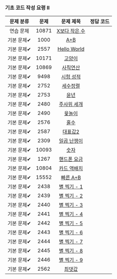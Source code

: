 ### 기초 코드 작성 요령 II

| 문제 분류 | 문제 | 문제 제목 | 정답 코드 |
| :--: | :--: | :--: | :--: |
| 연습 문제 | 10871 | [X보다 작은 수](https://www.acmicpc.net/problem/10871) |  |
| 기본 문제✔ | 1000 | [A+B](https://www.acmicpc.net/problem/1000) |  |
| 기본 문제✔ | 2557 | [Hello World](https://www.acmicpc.net/problem/2557) |  |
| 기본 문제✔ | 10171 | [고양이](https://www.acmicpc.net/problem/10171) |  |
| 기본 문제✔ | 10869 | [사칙연산](https://www.acmicpc.net/problem/10869) |  |
| 기본 문제✔ | 9498 | [시험 성적](https://www.acmicpc.net/problem/9498) |  |
| 기본 문제✔ | 2752 | [세수정렬](https://www.acmicpc.net/problem/2752) | |
| 기본 문제✔ | 2753 | [윤년](https://www.acmicpc.net/problem/2753) | |
| 기본 문제✔ | 2480 | [주사위 세개](https://www.acmicpc.net/problem/2480) |  |
| 기본 문제✔ | 2490 | [윷놀이](https://www.acmicpc.net/problem/2490) |  |
| 기본 문제✔ | 2576 | [홀수](https://www.acmicpc.net/problem/2576) |  |
| 기본 문제✔ | 2587 | [대표값2](https://www.acmicpc.net/problem/2587) | |
| 기본 문제✔ | 2309 | [일곱 난쟁이](https://www.acmicpc.net/problem/2309) |  |
| 기본 문제✔ | 10093 | [숫자](https://www.acmicpc.net/problem/10093) | |
| 기본 문제✔ | 1267 | [핸드폰 요금](https://www.acmicpc.net/problem/1267) |  |
| 기본 문제✔ | 10804 | [카드 역배치](https://www.acmicpc.net/problem/10804) ||
| 기본 문제✔ | 15552 | [빠른 A+B](https://www.acmicpc.net/problem/15552) |  |
| 기본 문제✔ | 2438 | [별 찍기 - 1](https://www.acmicpc.net/problem/2438) |  |
| 기본 문제✔ | 2439 | [별 찍기 - 2](https://www.acmicpc.net/problem/2439) |  |
| 기본 문제✔ | 2440 | [별 찍기 - 3](https://www.acmicpc.net/problem/2440) | |
| 기본 문제✔ | 2441 | [별 찍기 - 4](https://www.acmicpc.net/problem/2441) |  |
| 기본 문제✔ | 2442 | [별 찍기 - 5](https://www.acmicpc.net/problem/2442) | |
| 기본 문제✔ | 2443 | [별 찍기 - 6](https://www.acmicpc.net/problem/2443) |  |
| 기본 문제✔ | 2444 | [별 찍기 - 7](https://www.acmicpc.net/problem/2444) |  |
| 기본 문제✔ | 2445 | [별 찍기 - 8](https://www.acmicpc.net/problem/2445) |  |
| 기본 문제✔ | 2446 | [별 찍기 - 9](https://www.acmicpc.net/problem/2446) |  |
| 기본 문제✔ | 2562 | [최댓값](https://www.acmicpc.net/problem/2562) |  |
